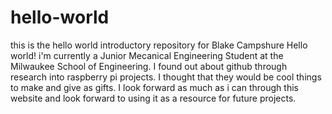 # hello-world
this is the hello world introductory repository for Blake Campshure
Hello world! i'm currently a Junior Mecanical Engineering Student at the Milwaukee School of Engineering.  I found out about 
github through research into raspberry pi projects.  I thought that they would be cool things to make and give as gifts. I 
look forward as much as i can through this website and look forward to using it as a resource for future projects.  
